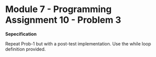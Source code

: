 # Module 7 - Programming Assignment 10 - Problem 3

**Sepecification**

Repeat Prob-1 but with a post-test implementation. Use the while loop definition provided.